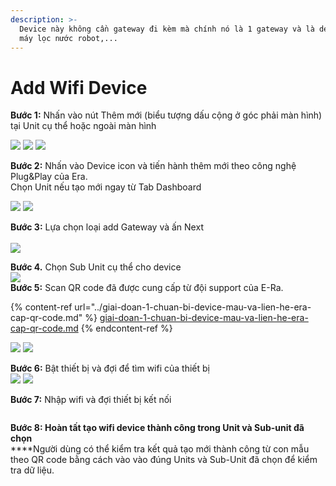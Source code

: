 ```yaml
---
description: >-
  Device này không cần gateway đi kèm mà chính nó là 1 gateway và là device như
  máy lọc nước robot,...
---
```


# Add Wifi Device

**Bước 1:** Nhấn vào nút Thêm mới (biểu tượng dấu cộng ở góc phải màn hình) tại Unit cụ thể hoặc ngoài màn hình

![](<../../../../.gitbook/assets/image (66).png>)    ![](<../../../../.gitbook/assets/image (6).png>)   ![](<../../../../.gitbook/assets/image (73).png>)

**Bước 2:** Nhấn vào Device icon và tiến hành thêm mới theo công nghệ Plug\&Play của Era. \
Chọn Unit nếu tạo mới ngay từ Tab Dashboard

![](<../../../../.gitbook/assets/image (52).png>)        ![](<../../../../.gitbook/assets/image (2).png>)

**Bước 3:** Lựa chọn loại add Gateway và ấn Next\
\
![](<../../../../.gitbook/assets/image (1).png>)

**Bước 4.** Chọn Sub Unit cụ thể cho device\
****![](<../../../../.gitbook/assets/image (11).png>)****\
**Bước 5:** Scan QR code đã được cung cấp từ đội support của E-Ra.&#x20;

{% content-ref url="../giai-doan-1-chuan-bi-device-mau-va-lien-he-era-cap-qr-code.md" %}
[giai-doan-1-chuan-bi-device-mau-va-lien-he-era-cap-qr-code.md](../giai-doan-1-chuan-bi-device-mau-va-lien-he-era-cap-qr-code.md)
{% endcontent-ref %}

&#x20;     ![](<../../../../.gitbook/assets/image (60).png>)           ![](<../../../../.gitbook/assets/image (29).png>)

**Bước 6:** Bật thiết bị và đợi để tìm wifi của thiết bị\
![](../../../../.gitbook/assets/image.png)                ![](<../../../../.gitbook/assets/image (26).png>)

**Bước 7:**  Nhập wifi và đợi thiết bị kết nối

<figure><img src="../../../../.gitbook/assets/image (58).png" alt=""><figcaption></figcaption></figure>

**Bước 8: Hoàn tất tạo wifi device thành công trong Unit và Sub-unit đã chọn**\
****Người dùng có thể kiểm tra kết quả tạo mới thành công từ con mẫu theo QR code bằng cách vào vào đúng Units và Sub-Unit đã chọn để kiểm tra dữ liệu.&#x20;

<figure><img src="../../../../.gitbook/assets/image (43).png" alt=""><figcaption></figcaption></figure>

